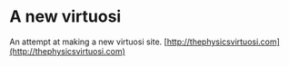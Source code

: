 A new virtuosi
==============

An attempt at making a new virtuosi site. 
[http://thephysicsvirtuosi.com](http://thephysicsvirtuosi.com)
